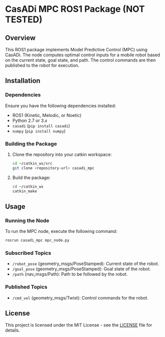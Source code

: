 # CasADi MPC ROS1 Package (NOT TESTED)

## Overview

This ROS1 package implements Model Predictive Control (MPC) using CasADi. The node computes optimal control inputs for a mobile robot based on the current state, goal state, and path. The control commands are then published to the robot for execution.

## Installation

### Dependencies

Ensure you have the following dependencies installed:

- ROS1 (Kinetic, Melodic, or Noetic)
- Python 2.7 or 3.x
- `casadi` (`pip install casadi`)
- `numpy` (`pip install numpy`)

### Building the Package

1. Clone the repository into your catkin workspace:

   ```bash
   cd ~/catkin_ws/src
   git clone <repository-url> casadi_mpc
   ```
2. Build the package:

   ```bash
   cd ~/catkin_ws
   catkin_make
   ```

## Usage

### Running the Node

To run the MPC node, execute the following command:

```bash
rosrun casadi_mpc mpc_node.py
```

### Subscribed Topics

- `/robot_pose` (geometry_msgs/PoseStamped): Current state of the robot.
- `/goal_pose` (geometry_msgs/PoseStamped): Goal state of the robot.
- `/path` (nav_msgs/Path): Path to be followed by the robot.

### Published Topics

- `/cmd_vel` (geometry_msgs/Twist): Control commands for the robot.

## License

This project is licensed under the MIT License - see the [LICENSE](LICENSE) file for details.
```
